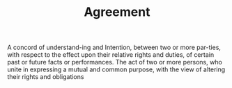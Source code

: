 ---
title: Agreement
letter: A
permalink: "/definitions/bld-agreement.html"
body: A concord of understand-ing and Intention, between two or more par-ties, with
  respect to the effect upon their relative rights and duties, of certain past or
  future facts or performances. The act of two or more persons, who unite in expressing
  a mutual and common purpose, with the view of altering their rights and obligations
published_at: '2018-07-07'
source: Black's Law Dictionary 2nd Ed (1910)
layout: post
---